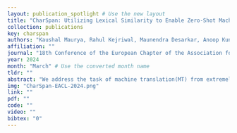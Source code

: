 ```yaml
---
layout: publication_spotlight # Use the new layout
title: "CharSpan: Utilizing Lexical Similarity to Enable Zero-Shot Machine Translation for Extremely Low-resource Languages" # Escape quotes in title
collection: publications
key: charspan
authors: "Kaushal Maurya, Rahul Kejriwal, Maunendra Desarkar, Anoop Kunchukuttan"
affiliation: ""
journal: "18th Conference of the European Chapter of the Association for Computational Linguistics (EACL 2024)"
year: 2024
month: "March" # Use the converted month name
tldr: ""
abstract: "We address the task of machine translation(MT) from extremely low-resource language(ELRL) to English by leveraging cross-lingualtransfer from closely-related high-resourcelanguage (HRL). The development of an MTsystem for ELRL is challenging because theselanguages typically lack parallel corpora andmonolingual corpora, and their representationsare absent from large multilingual languagemodels. Many ELRLs share lexical similaritieswith some HRLs, which presents a novelmodeling opportunity. However, existingsubword-based neural MT models do notexplicitly harness this lexical similarity, as theyonly implicitly align HRL and ELRL latentembedding space. To overcome this limitation,we propose a novel, CHARSPAN, approachbased on character-span noise augmentationinto the training data of HRL. This serves asa regularization technique, making the modelmore robust to lexical divergences betweenthe HRL and ELRL, thus facilitating effectivecross-lingual transfer. Our method significantlyoutperformed strong baselines in zero-shotsettings on closely related HRL and ELRL pairsfrom three diverse language families, emergingas the state-of-the-art model for ELRLs."
img: "CharSpan-EACL-2024.png"
link: ""
pdf: ""
code: ""
video: ""
bibtex: "0"
---
```

